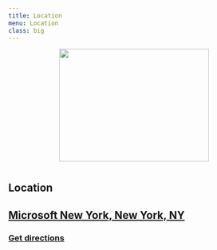```yaml
---
title: Location
menu: Location
class: big
---
```


<img src="http://dynamicinfradays.org/events/2015-nyc/img/2015-nyc-logo.png" height="226" width="300" style="margin: 10px auto 40px auto; display: block;">

## Location

<div style="margin-top: 15px;" />

## [Microsoft New York, New York, NY](http://www.microsoft.com/about/companyinformation/usaoffices/nymetro/en/us/newyork.aspx)
### [Get directions](https://www.google.com/maps/dir//Microsoft+Technology+Center,+640+8th+Ave,+New+York,+NY+10019,+United+States/@40.75672,-73.9896509,15z/data=!4m12!1m3!3m2!1s0x0:0xcb6b70d1bb597301!2sMicrosoft+Technology+Center!4m7!1m0!1m5!1m1!1s0x89c25856e81cdc7d:0xcb6b70d1bb597301!2m2!1d-73.9896509!2d40.75672)